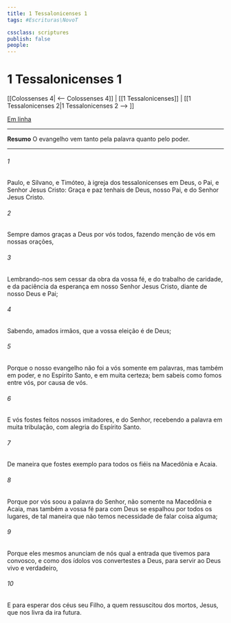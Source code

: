 ```yaml
---
title: 1 Tessalonicenses 1
tags: #Escrituras\NovoT

cssclass: scriptures
publish: false
people:
---
```


# 1 Tessalonicenses 1
[[Colossenses 4| <-- Colossenses 4]] | [[1 Tessalonicenses]] | [[1 Tessalonicenses 2|1 Tessalonicenses 2 --> ]]

[Em linha](https://churchofjesuschrist.org/study/scriptures/nt/1-thes/1?lang=por)

---
__Resumo__
O evangelho vem tanto pela palavra quanto pelo poder.

---
###### 1 
Paulo, e Silvano, e Timóteo, à igreja dos tessalonicenses em Deus, o Pai, e  Senhor Jesus Cristo: Graça e paz tenhais de Deus, nosso Pai, e do Senhor Jesus Cristo.

###### 2 
Sempre damos graças a Deus por vós todos, fazendo menção de vós em nossas orações,

###### 3 
Lembrando-nos sem cessar da obra da vossa fé, e do trabalho de caridade, e da paciência da esperança em nosso Senhor Jesus Cristo, diante de nosso Deus e Pai;

###### 4 
Sabendo, amados irmãos, que a vossa eleição é de Deus;

###### 5 
Porque o nosso evangelho não foi a vós somente em palavras, mas também em poder, e no Espírito Santo, e em muita certeza; bem sabeis como fomos entre vós, por causa de vós.

###### 6 
E vós fostes feitos nossos imitadores, e do Senhor, recebendo a palavra em muita tribulação, com alegria do Espírito Santo.

###### 7 
De maneira que fostes exemplo para todos os fiéis na Macedônia e Acaia.

###### 8 
Porque por vós soou a palavra do Senhor, não somente na Macedônia e Acaia, mas também a vossa fé para com Deus se espalhou por todos os lugares, de tal maneira que  não temos necessidade de falar coisa alguma;

###### 9 
Porque eles mesmos anunciam de nós qual a entrada que tivemos para convosco, e como dos ídolos vos convertestes a Deus, para servir ao Deus vivo e verdadeiro,

###### 10 
E para esperar dos céus seu Filho, a quem ressuscitou dos mortos,  Jesus, que nos livra da ira futura.

